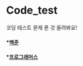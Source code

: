 # Code_test
코딩 테스트 문제 푼 것 올려봐요!

####   *[백준](https://github.com/easydong02/Code_test/tree/main/Baekjoon)

####   *[프로그래머스](https://github.com/easydong02/Code_test/tree/main/Baekjoon)
